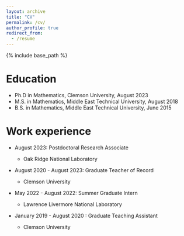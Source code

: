 ```yaml
---
layout: archive
title: "CV"
permalink: /cv/
author_profile: true
redirect_from:
  - /resume
---
```


{% include base_path %}

Education
======
* Ph.D in Mathematics, Clemson University, August 2023
* M.S. in Mathematics, Middle East Technical University, August 2018
* B.S. in Mathematics, Middle East Technical University, June 2015

Work experience
======
* August 2023: Postdoctoral Research Associate
  * Oak Ridge National Laboratory
  <!-- * Duties includes: Updates and improvements to template
  * Supervisor: The Users -->

* August 2020 - August 2023: Graduate Teacher of Record
  * Clemson University
  <!-- * Duties included: Merging pull requests
  * Supervisor: Professor Hub -->

* May 2022 - August 2022: Summer Graduate Intern
  * Lawrence Livermore National Laboratory
  <!-- * Duties included: Tagging issues
  * Supervisor: Professor Git -->

* January 2019 - August 2020 : Graduate Teaching Assistant
  * Clemson University

  
<!-- Skills
======
* Skill 1
* Skill 2
  * Sub-skill 2.1
  * Sub-skill 2.2
  * Sub-skill 2.3
* Skill 3

Publications
======
  <ul>{% for post in site.publications reversed %}
    {% include archive-single-cv.html %}
  {% endfor %}</ul>
  
Talks
======
  <ul>{% for post in site.talks reversed %}
    {% include archive-single-talk-cv.html  %}
  {% endfor %}</ul>
  
Teaching
======
  <ul>{% for post in site.teaching reversed %}
    {% include archive-single-cv.html %}
  {% endfor %}</ul>
  
Service and leadership
======
* Currently signed in to 43 different slack teams -->

